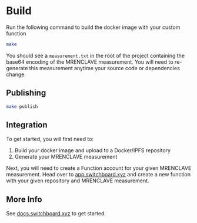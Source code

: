 
# Build

Run the following command to build the docker image with your custom function

```bash
make
```

You should see a `measurement.txt` in the root of the project containing the
base64 encoding of the MRENCLAVE measurement. You will need to re-generate this
measurement anytime your source code or dependencies change.

## Publishing

```bash
make publish
```

## Integration

To get started, you will first need to:

1. Build your docker image and upload to a Docker/IPFS repository
2. Generate your MRENCLAVE measurement

Next, you will need to create a Function account for your given MRENCLAVE
measurement. Head over to [app.switchboard.xyz](https://app.switchboard.xyz) and
create a new function with your given repository and MRENCLAVE measurement.

## More Info

See [docs.switchboard.xyz](https://docs.switchboard.xyz/guides/solana/functions)
to get started.
